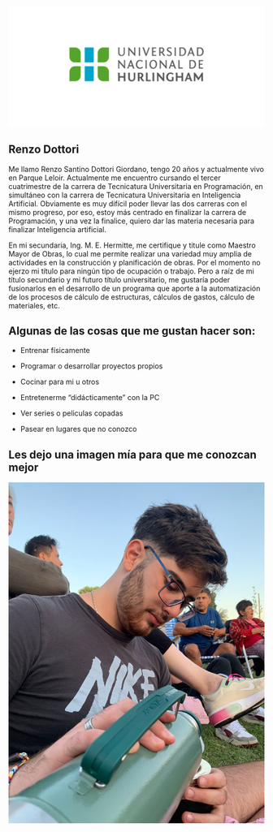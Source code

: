 ![Logo UNAHUR](./assets/UNAHUR.png)

## Renzo Dottori

Me llamo Renzo Santino Dottori Giordano, tengo 20 años y actualmente vivo en Parque Leloir.
Actualmente me encuentro cursando el tercer cuatrimestre de la carrera de Tecnicatura Universitaria en Programación, en simultáneo con la carrera de Tecnicatura Universitaria en Inteligencia Artificial. Obviamente es muy difícil poder llevar las dos carreras con el mismo progreso, por eso, estoy más centrado en finalizar la carrera de Programación, y una vez la finalice, quiero dar las materia necesaria para finalizar Inteligencia artificial.

En mi secundaria, Ing. M. E. Hermitte, me certifique y titule como Maestro Mayor de Obras, lo cual me permite realizar una variedad muy amplia de actividades en la construcción y planificación de obras.
Por el momento no ejerzo mi título para ningún tipo de ocupación o trabajo. Pero a raíz de mi título secundario y mi futuro título universitario, me gustaría poder fusionarlos en el desarrollo de un programa que aporte a la automatización de los procesos de cálculo de estructuras, cálculos de gastos, cálculo de materiales, etc.


## Algunas de las cosas que me gustan hacer son:

- Entrenar físicamente 

- Programar o desarrollar proyectos propios

- Cocinar para mi u otros

- Entretenerme “didácticamente” con la PC

- Ver series o peliculas copadas

- Pasear en lugares que no conozco


## Les dejo una imagen mía para que me conozcan mejor

![imagen](https://github.com/obj1-unahur-2023s2/presentacionpersonal-Renzo005/blob/e35940cd10b39b607a2badd6f0fc880c6286d7be/assets/Renzo%20Dottori.jpg)
